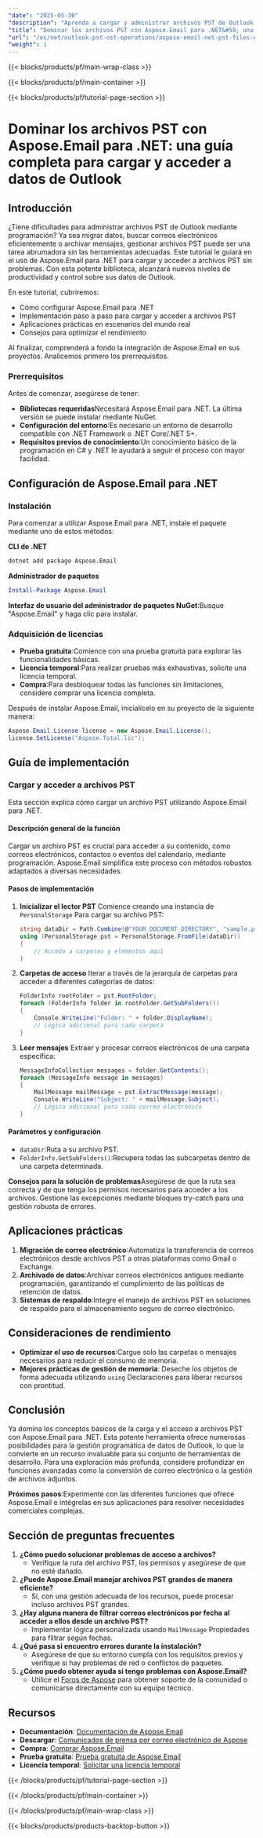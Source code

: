 ```yaml
---
"date": "2025-05-30"
"description": "Aprenda a cargar y administrar archivos PST de Outlook con Aspose.Email para .NET. Esta guía abarca la configuración, la implementación y las aplicaciones prácticas para mejorar la productividad."
"title": "Dominar los archivos PST con Aspose.Email para .NET&#58; una guía completa para cargar y acceder a datos de Outlook"
"url": "/es/net/outlook-pst-ost-operations/aspose-email-net-pst-files-guide/"
"weight": 1
---
```


{{< blocks/products/pf/main-wrap-class >}}

{{< blocks/products/pf/main-container >}}

{{< blocks/products/pf/tutorial-page-section >}}
# Dominar los archivos PST con Aspose.Email para .NET: una guía completa para cargar y acceder a datos de Outlook

## Introducción
¿Tiene dificultades para administrar archivos PST de Outlook mediante programación? Ya sea migrar datos, buscar correos electrónicos eficientemente o archivar mensajes, gestionar archivos PST puede ser una tarea abrumadora sin las herramientas adecuadas. Este tutorial le guiará en el uso de Aspose.Email para .NET para cargar y acceder a archivos PST sin problemas. Con esta potente biblioteca, alcanzará nuevos niveles de productividad y control sobre sus datos de Outlook.

En este tutorial, cubriremos:
- Cómo configurar Aspose.Email para .NET
- Implementación paso a paso para cargar y acceder a archivos PST
- Aplicaciones prácticas en escenarios del mundo real
- Consejos para optimizar el rendimiento

Al finalizar, comprenderá a fondo la integración de Aspose.Email en sus proyectos. Analicemos primero los prerrequisitos.

### Prerrequisitos
Antes de comenzar, asegúrese de tener:
- **Bibliotecas requeridas**Necesitará Aspose.Email para .NET. La última versión se puede instalar mediante NuGet.
- **Configuración del entorno**:Es necesario un entorno de desarrollo compatible con .NET Framework o .NET Core/.NET 5+.
- **Requisitos previos de conocimiento**:Un conocimiento básico de la programación en C# y .NET le ayudará a seguir el proceso con mayor facilidad.

## Configuración de Aspose.Email para .NET
### Instalación
Para comenzar a utilizar Aspose.Email para .NET, instale el paquete mediante uno de estos métodos:

**CLI de .NET**
```bash
dotnet add package Aspose.Email
```

**Administrador de paquetes**
```powershell
Install-Package Aspose.Email
```

**Interfaz de usuario del administrador de paquetes NuGet**:Busque "Aspose.Email" y haga clic para instalar.

### Adquisición de licencias
- **Prueba gratuita**:Comience con una prueba gratuita para explorar las funcionalidades básicas.
- **Licencia temporal**:Para realizar pruebas más exhaustivas, solicite una licencia temporal.
- **Compra**:Para desbloquear todas las funciones sin limitaciones, considere comprar una licencia completa.

Después de instalar Aspose.Email, inicialícelo en su proyecto de la siguiente manera:
```csharp
Aspose.Email.License license = new Aspose.Email.License();
license.SetLicense("Aspose.Total.lic");
```

## Guía de implementación
### Cargar y acceder a archivos PST
Esta sección explica cómo cargar un archivo PST utilizando Aspose.Email para .NET.

#### Descripción general de la función
Cargar un archivo PST es crucial para acceder a su contenido, como correos electrónicos, contactos o eventos del calendario, mediante programación. Aspose.Email simplifica este proceso con métodos robustos adaptados a diversas necesidades.

#### Pasos de implementación
1. **Inicializar el lector PST**
   Comience creando una instancia de `PersonalStorage` Para cargar su archivo PST:
   ```csharp
   string dataDir = Path.Combine(@"YOUR_DOCUMENT_DIRECTORY", "sample.pst");
   using (PersonalStorage pst = PersonalStorage.FromFile(dataDir))
   {
       // Acceda a carpetas y elementos aquí
   }
   ```
2. **Carpetas de acceso**
   Iterar a través de la jerarquía de carpetas para acceder a diferentes categorías de datos:
   ```csharp
   FolderInfo rootFolder = pst.RootFolder;
   foreach (FolderInfo folder in rootFolder.GetSubFolders())
   {
       Console.WriteLine("Folder: " + folder.DisplayName);
       // Lógica adicional para cada carpeta
   }
   ```
3. **Leer mensajes**
   Extraer y procesar correos electrónicos de una carpeta específica:
   ```csharp
   MessageInfoCollection messages = folder.GetContents();
   foreach (MessageInfo message in messages)
   {
       MailMessage mailMessage = pst.ExtractMessage(message);
       Console.WriteLine("Subject: " + mailMessage.Subject);
       // Lógica adicional para cada correo electrónico
   }
   ```

#### Parámetros y configuración
- `dataDir`:Ruta a su archivo PST.
- `FolderInfo.GetSubFolders()`:Recupera todas las subcarpetas dentro de una carpeta determinada.

**Consejos para la solución de problemas**Asegúrese de que la ruta sea correcta y de que tenga los permisos necesarios para acceder a los archivos. Gestione las excepciones mediante bloques try-catch para una gestión robusta de errores.

## Aplicaciones prácticas
1. **Migración de correo electrónico**:Automatiza la transferencia de correos electrónicos desde archivos PST a otras plataformas como Gmail o Exchange.
2. **Archivado de datos**:Archivar correos electrónicos antiguos mediante programación, garantizando el cumplimiento de las políticas de retención de datos.
3. **Sistemas de respaldo**:Integre el manejo de archivos PST en soluciones de respaldo para el almacenamiento seguro de correo electrónico.

## Consideraciones de rendimiento
- **Optimizar el uso de recursos**:Cargue solo las carpetas o mensajes necesarios para reducir el consumo de memoria.
- **Mejores prácticas de gestión de memoria**: Deseche los objetos de forma adecuada utilizando `using` Declaraciones para liberar recursos con prontitud.

## Conclusión
Ya domina los conceptos básicos de la carga y el acceso a archivos PST con Aspose.Email para .NET. Esta potente herramienta ofrece numerosas posibilidades para la gestión programática de datos de Outlook, lo que la convierte en un recurso invaluable para su conjunto de herramientas de desarrollo. Para una exploración más profunda, considere profundizar en funciones avanzadas como la conversión de correo electrónico o la gestión de archivos adjuntos.

**Próximos pasos**:Experimente con las diferentes funciones que ofrece Aspose.Email e intégrelas en sus aplicaciones para resolver necesidades comerciales complejas.

## Sección de preguntas frecuentes
1. **¿Cómo puedo solucionar problemas de acceso a archivos?**
   - Verifique la ruta del archivo PST, los permisos y asegúrese de que no esté dañado.
2. **¿Puede Aspose.Email manejar archivos PST grandes de manera eficiente?**
   - Sí, con una gestión adecuada de los recursos, puede procesar incluso archivos PST grandes.
3. **¿Hay alguna manera de filtrar correos electrónicos por fecha al acceder a ellos desde un archivo PST?**
   - Implementar lógica personalizada usando `MailMessage` Propiedades para filtrar según fechas.
4. **¿Qué pasa si encuentro errores durante la instalación?**
   - Asegúrese de que su entorno cumpla con los requisitos previos y verifique si hay problemas de red o conflictos de paquetes.
5. **¿Cómo puedo obtener ayuda si tengo problemas con Aspose.Email?**
   - Utilice el [Foros de Aspose](https://forum.aspose.com/c/email/10) para obtener soporte de la comunidad o comunicarse directamente con su equipo técnico.

## Recursos
- **Documentación**: [Documentación de Aspose.Email](https://reference.aspose.com/email/net/)
- **Descargar**: [Comunicados de prensa por correo electrónico de Aspose](https://releases.aspose.com/email/net/)
- **Compra**: [Comprar Aspose.Email](https://purchase.aspose.com/buy)
- **Prueba gratuita**: [Prueba gratuita de Aspose Email](https://releases.aspose.com/email/net/)
- **Licencia temporal**: [Solicitar una licencia temporal](https://purchase.aspose.com/temporary-license/)

{{< /blocks/products/pf/tutorial-page-section >}}

{{< /blocks/products/pf/main-container >}}

{{< /blocks/products/pf/main-wrap-class >}}

{{< blocks/products/products-backtop-button >}}